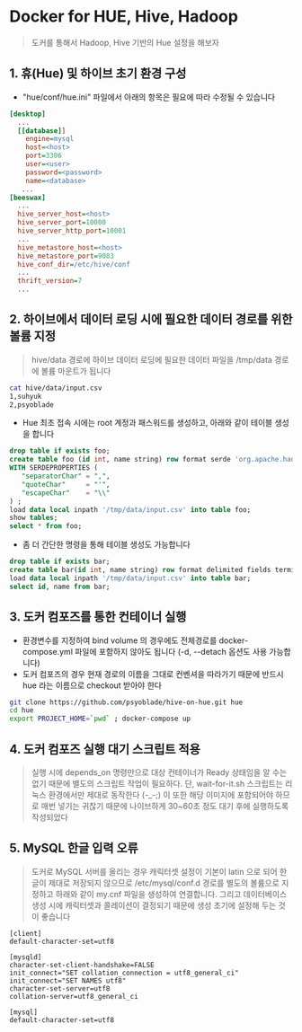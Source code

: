 # Docker for HUE, Hive, Hadoop
> 도커를 통해서 Hadoop, Hive 기반의 Hue 설정을 해보자


## 1. 휴(Hue) 및 하이브 초기 환경 구성
* "hue/conf/hue.ini" 파일에서 아래의 항목은 필요에 따라 수정될 수 있습니다
```ini
[desktop]
  ...
  [[database]]
    engine=mysql
    host=<host>
    port=3306
    user=<user>
    password=<password>
    name=<database>
   ...
[beeswax]
  ...
  hive_server_host=<host>
  hive_server_port=10000
  hive_server_http_port=10001
  ...
  hive_metastore_host=<host>
  hive_metastore_port=9083
  hive_conf_dir=/etc/hive/conf
  ...
  thrift_version=7
  ...
```


## 2. 하이브에서 데이터 로딩 시에 필요한 데이터 경로를 위한 볼륨 지정
> hive/data 경로에 하이브 데이터 로딩에 필요한 데이터 파일을 /tmp/data 경로에 볼륨 마운트가 됩니다
```bash
cat hive/data/input.csv
1,suhyuk
2,psyoblade
```
* Hue 최초 접속 시에는 root 계정과 패스워드를 생성하고, 아래와 같이 테이블 생성을 합니다
```sql
drop table if exists foo;
create table foo (id int, name string) row format serde 'org.apache.hadoop.hive.serde2.OpenCSVSerde'
WITH SERDEPROPERTIES (
   "separatorChar" = ",",
   "quoteChar"     = "'",
   "escapeChar"    = "\\"
) ;
load data local inpath '/tmp/data/input.csv' into table foo;
show tables;
select * from foo;
```
* 좀 더 간단한 명령을 통해 테이블 생성도 가능합니다
```sql
drop table if exists bar;
create table bar(id int, name string) row format delimited fields terminated by ',' stored as textfile;
load data local inpath '/tmp/data/input.csv' into table bar;
select id, name from bar;
```


## 3. 도커 컴포즈를 통한 컨테이너 실행
* 환경변수를 지정하여 bind volume 의 경우에도 전체경로를 docker-compose.yml 파일에 포함하지 않아도 됩니다 (-d, --detach 옵션도 사용 가능합니다)
* 도커 컴포즈의 경우 현재 경로의 이름을 그대로 컨벤셔을 따라가기 때문에 반드시 hue 라는 이름으로 checkout 받아야 한다
```bash
git clone https://github.com/psyoblade/hive-on-hue.git hue
cd hue
export PROJECT_HOME=`pwd` ; docker-compose up
```


## 4. 도커 컴포즈 실행 대기 스크립트 적용
> 실행 시에 depends\_on 명령만으로 대상 컨테이너가 Ready 상태임을 알 수는 없기 때문에 별도의 스크립트 작업이 필요하다. 단, wait-for-it.sh 스크립트는 리눅스 환경에서만 제대로 동작한다 (-\_-;) 이 또한 해당 이미지에 포함되어야 하므로 매번 넣기는 귀찮기 때문에 나이브하게 30~60초 정도 대기 후에 실행하도록 작성되었다


## 5. MySQL 한글 입력 오류
> 도커로 MySQL 서버를 올리는 경우 캐릭터셋 설정이 기본이 latin 으로 되어 한글이 제대로 저장되지 않으므로 /etc/mysql/conf.d 경로를 별도의 볼륨으로 지정하고 하래와 같이 my.cnf 파일을 생성하여 연결합니다. 그리고 데이터베이스 생성 시에 캐릭터셋과 콜레이션이 결정되기 때문에 생성 초기에 설정해 두는 것이 좋습니다
```properties
[client]
default-character-set=utf8

[mysqld]
character-set-client-handshake=FALSE
init_connect="SET collation_connection = utf8_general_ci"
init_connect="SET NAMES utf8"
character-set-server=utf8
collation-server=utf8_general_ci

[mysql]
default-character-set=utf8
```

